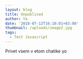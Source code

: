 ```yaml
---
layout: blog
title: Unpublised
author: Ya
date: '2018-07-13T16:10:01+03:00'
thumbnail: /uploads/image2.jpg
tags:
  - Test Javascript
---
```

Privet vsem v etom chatike yo
